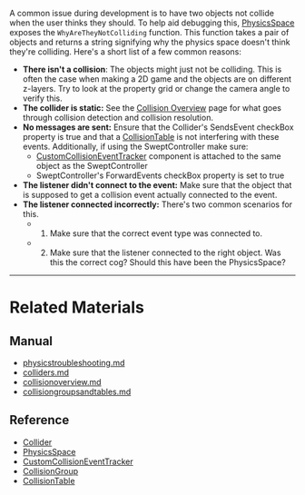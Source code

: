 A common issue during development is to have two objects not collide when the user thinks they should. To help aid debugging this, [PhysicsSpace](physicsspace.md) exposes the `WhyAreTheyNotColliding` function. This function takes a pair of objects and returns a string signifying why the physics space doesn't think they're colliding. Here's a short list of a few common reasons:
 - **There isn't a collision**: The objects might just not be colliding. This is often the case when making a 2D game and the objects are on different z-layers. Try to look at the property grid or change the camera angle to verify this.
 - **The collider is static:** See the [Collision Overview](collisionoverview.md) page for what goes through collision detection and collision resolution.
 - **No messages are sent:** Ensure that the Collider's SendsEvent checkBox property is true and that a [CollisionTable](collisionoverview/collisiongroupsandtables.md) is not interfering with these events. Additionally, if using the SweptController make sure:
    - [CustomCollisionEventTracker](../../../../code_reference/class_reference/customcollisioneventtracker.md) component is attached to the same object as the SweptController
    - SweptController's ForwardEvents checkBox property is set to true
 - **The listener didn't connect to the event:** Make sure that the object that is supposed to get a collision event actually connected to the event.
 - **The listener connected incorrectly:** There's two common scenarios for this.
   - 1. Make sure that the correct event type was connected to.
   - 2. Make sure that the listener connected to the right object. Was this the correct cog? Should this have been the PhysicsSpace?

---
 #  Related Materials
 ##  Manual
- [physicstroubleshooting.md](../physicstroubleshooting.md)
- [colliders.md](../colliders.md)
- [collisionoverview.md](../collisionoverview.md)
- [collisiongroupsandtables.md](../collisionoverview/collisiongroupsandtables.md)

 ##  Reference
- [Collider](../../../../code_reference/class_reference/collider.md)
- [PhysicsSpace](../../../../code_reference/class_reference/physicsspace.md)
- [CustomCollisionEventTracker](../../../../code_reference/class_reference/customcollisioneventtracker.md)
- [CollisionGroup](../../../../code_reference/class_reference/collisiongroup.md)
- [CollisionTable](../../../../code_reference/class_reference/collisiontable.md) 

 